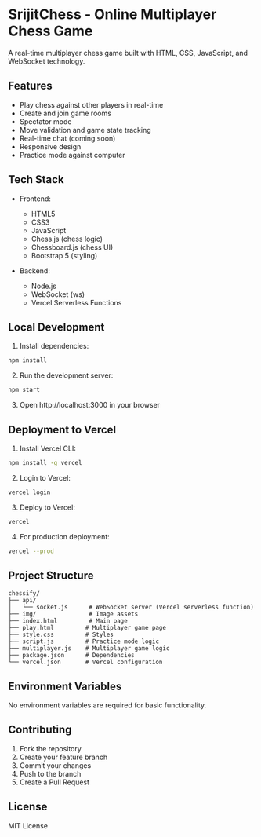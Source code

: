# SrijitChess - Online Multiplayer Chess Game

A real-time multiplayer chess game built with HTML, CSS, JavaScript, and WebSocket technology.

## Features

- Play chess against other players in real-time
- Create and join game rooms
- Spectator mode
- Move validation and game state tracking
- Real-time chat (coming soon)
- Responsive design
- Practice mode against computer

## Tech Stack

- Frontend:
  - HTML5
  - CSS3
  - JavaScript
  - Chess.js (chess logic)
  - Chessboard.js (chess UI)
  - Bootstrap 5 (styling)

- Backend:
  - Node.js
  - WebSocket (ws)
  - Vercel Serverless Functions

## Local Development

1. Install dependencies:
```bash
npm install
```

2. Run the development server:
```bash
npm start
```

3. Open http://localhost:3000 in your browser

## Deployment to Vercel

1. Install Vercel CLI:
```bash
npm install -g vercel
```

2. Login to Vercel:
```bash
vercel login
```

3. Deploy to Vercel:
```bash
vercel
```

4. For production deployment:
```bash
vercel --prod
```

## Project Structure

```
chessify/
├── api/
│   └── socket.js      # WebSocket server (Vercel serverless function)
├── img/               # Image assets
├── index.html         # Main page
├── play.html         # Multiplayer game page
├── style.css         # Styles
├── script.js         # Practice mode logic
├── multiplayer.js    # Multiplayer game logic
├── package.json      # Dependencies
└── vercel.json       # Vercel configuration
```

## Environment Variables

No environment variables are required for basic functionality.

## Contributing

1. Fork the repository
2. Create your feature branch
3. Commit your changes
4. Push to the branch
5. Create a Pull Request

## License

MIT License
